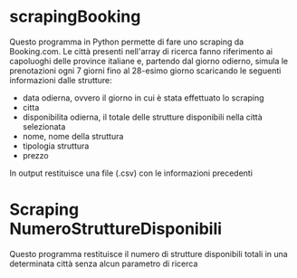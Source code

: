 # scrapingBooking

Questo programma in Python permette di fare uno scraping da Booking.com. Le città presenti nell'array di ricerca fanno riferimento ai capoluoghi delle province italiane e, partendo dal giorno odierno, simula le prenotazioni ogni 7 giorni fino al 28-esimo giorno scaricando le seguenti informazioni dalle strutture:

- data odierna, ovvero il giorno in cui è stata effettuato lo scraping
- citta
- disponibilita odierna, il totale delle strutture disponibili nella città selezionata
- nome, nome della struttura
- tipologia struttura
- prezzo

In output restituisce una file (.csv) con le informazioni precedenti

# Scraping NumeroStruttureDisponibili

Questo programma restituisce il numero di strutture disponibili totali in una determinata città senza alcun parametro di ricerca

